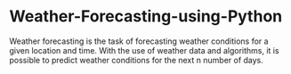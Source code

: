 # Weather-Forecasting-using-Python
Weather forecasting is the task of forecasting weather conditions for a given location and time. With the use of weather data and algorithms, it is possible to predict weather conditions for the next n number of days.
